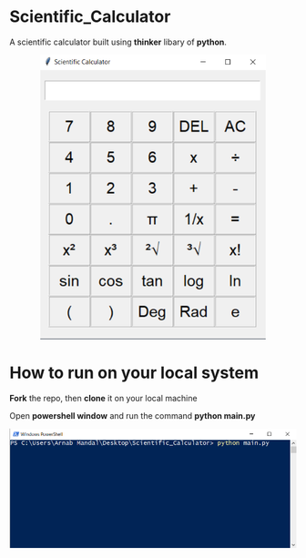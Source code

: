 # Scientific_Calculator
A scientific calculator built using <b>thinker</b> libary of <b>python</b>.

<p align="center">
	<img src="calculator.png" height="500">
</p>


# How to run on your local system
<b>Fork</b> the repo, then <b>clone</b> it on your local machine

Open <b>powershell window</b> and run the command <b>python main.py</b>

<p align="center">
	<img src="powershell.png">
</p>
